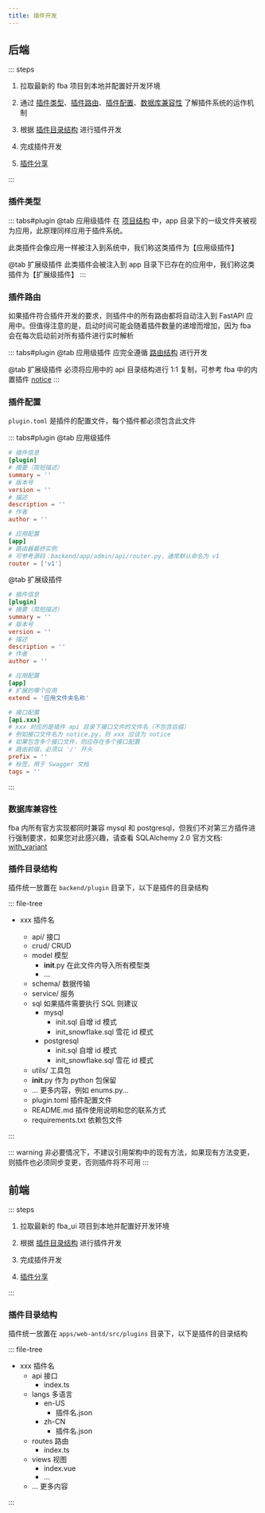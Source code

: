 ```yaml
---
title: 插件开发
---
```


## 后端

::: steps

1. 拉取最新的 fba 项目到本地并配置好开发环境
2. 通过 [插件类型](#插件类型)、[插件路由](#插件路由)、[插件配置](#插件配置)、[数据库兼容性](#数据库兼容性)
   了解插件系统的运作机制
3. 根据 [插件目录结构](#插件目录结构) 进行插件开发
4. 完成插件开发

5. [插件分享](./share.md) <Badge type="warning" text="可选" />

:::

### 插件类型

::: tabs#plugin
@tab <Icon name="carbon:app" />应用级插件
在 [项目结构](../backend/summary/intro.md#项目结构) 中，app
目录下的一级文件夹被视为应用，此原理同样应用于插件系统。

此类插件会像应用一样被注入到系统中，我们称这类插件为【应用级插件】

@tab <Icon name="fluent:table-simple-include-16-regular" />扩展级插件
此类插件会被注入到 app 目录下已存在的应用中，我们称这类插件为【扩展级插件】
:::

### 插件路由

如果插件符合插件开发的要求，则插件中的所有路由都将自动注入到 FastAPI 应用中。但值得注意的是，启动时间可能会随着插件数量的递增而增加，因为
fba 会在每次启动前对所有插件进行实时解析

::: tabs#plugin
@tab <Icon name="carbon:app" />应用级插件
应完全遵循 [路由结构](../backend/reference/router.md#路由结构) 进行开发

@tab <Icon name="fluent:table-simple-include-16-regular" />扩展级插件
必须将应用中的 api 目录结构进行 1:1 复制，可参考 fba
中的内置插件 [notice](https://github.com/fastapi-practices/fastapi_best_architecture/tree/master/backend/plugin/notice/api)
:::

### 插件配置

`plugin.toml` 是插件的配置文件，每个插件都必须包含此文件

::: tabs#plugin
@tab <Icon name="carbon:app" />应用级插件

```toml
# 插件信息
[plugin]
# 摘要（简短描述）
summary = ''
# 版本号
version = ''
# 描述
description = ''
# 作者
author = ''

# 应用配置
[app]
# 路由器最终实例
# 可参考源码：backend/app/admin/api/router.py，通常默认命名为 v1
router = ['v1']
```

@tab <Icon name="fluent:table-simple-include-16-regular" />扩展级插件

```toml
# 插件信息
[plugin]
# 摘要（简短描述）
summary = ''
# 版本号
version = ''
# 描述
description = ''
# 作者
author = ''

# 应用配置
[app]
# 扩展的哪个应用
extend = '应用文件夹名称'

# 接口配置
[api.xxx]
# xxx 对应的是插件 api 目录下接口文件的文件名（不包含后缀）
# 例如接口文件名为 notice.py，则 xxx 应该为 notice
# 如果包含多个接口文件，则应存在多个接口配置
# 路由前缀，必须以 '/' 开头
prefix = ''
# 标签，用于 Swagger 文档
tags = ''
```

:::

### 数据库兼容性

fba 内所有官方实现都同时兼容 mysql 和 postgresql，但我们不对第三方插件进行强制要求，如果您对此感兴趣，请查看 SQLAlchemy 2.0
官方文档:
[with_variant](https://docs.sqlalchemy.org/en/20/core/type_api.html#sqlalchemy.types.TypeEngine.with_variant)

### 插件目录结构

插件统一放置在 `backend/plugin` 目录下，以下是插件的目录结构

::: file-tree

- xxx 插件名 <Badge type="danger" text="必须" />
    - api/ 接口 <Badge type="danger" text="必须" />
    - crud/ CRUD
    - model 模型
        - __init__.py 在此文件内导入所有模型类 <Badge type="danger" text="目录存在则必须" />
        - …
    - schema/ 数据传输
    - service/ 服务
    - sql 如果插件需要执行 SQL 则建议
        - mysql
            - init.sql 自增 id 模式
            - init_snowflake.sql 雪花 id 模式
        - postgresql
            - init.sql 自增 id 模式
            - init_snowflake.sql 雪花 id 模式
    - utils/ 工具包
    - __init__.py 作为 python 包保留 <Badge type="danger" text="必须" />
    - … 更多内容，例如 enums.py...
    - plugin.toml 插件配置文件 <Badge type="danger" text="必须" />
    - README.md 插件使用说明和您的联系方式 <Badge type="danger" text="必须" />
    - requirements.txt 依赖包文件

:::

::: warning
非必要情况下，不建议引用架构中的现有方法，如果现有方法变更，则插件也必须同步变更，否则插件将不可用
:::

## 前端

::: steps

1. 拉取最新的 fba_ui 项目到本地并配置好开发环境
2. 根据 [插件目录结构](#插件目录结构-1) 进行插件开发
3. 完成插件开发

4. [插件分享](./share.md) <Badge type="warning" text="可选" />

:::

### 插件目录结构

插件统一放置在 `apps/web-antd/src/plugins` 目录下，以下是插件的目录结构

::: file-tree

- xxx 插件名
    - api 接口
        - index.ts
    - langs 多语言
        - en-US
            - 插件名.json
        - zh-CN
            - 插件名.json
    - routes 路由
        - index.ts
    - views 视图
        - index.vue
        - …
    - … 更多内容

:::